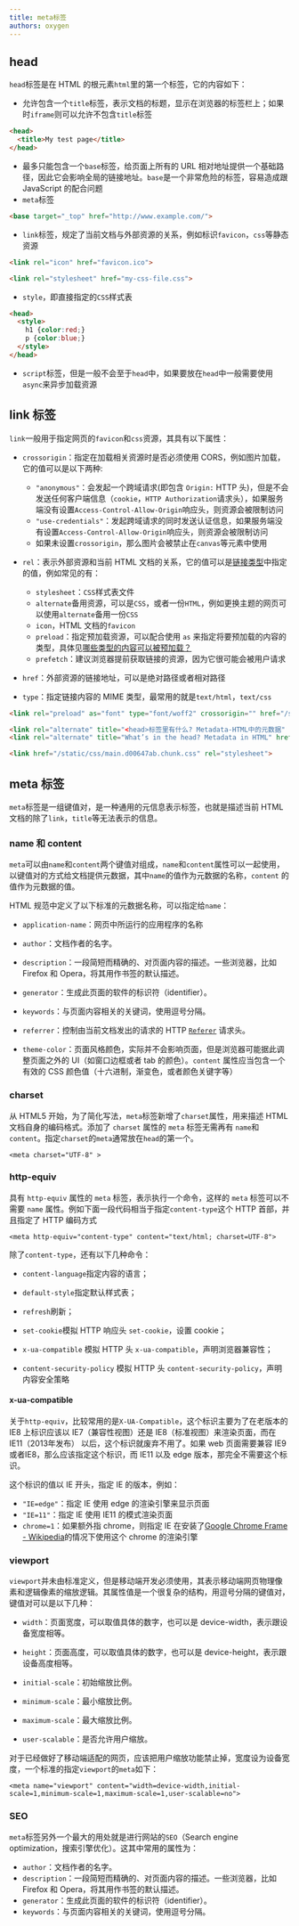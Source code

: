 ```yaml
---
title: meta标签
authors: oxygen
---
```


## head

`head`标签是在 HTML 的根元素`html`里的第一个标签，它的内容如下：

- 允许包含一个`title`标签，表示文档的标题，显示在浏览器的标签栏上；如果时`iframe`则可以允许不包含`title`标签

```html
<head>
  <title>My test page</title>
</head>
```

- 最多只能包含一个`base`标签，给页面上所有的 URL 相对地址提供一个基础路径，因此它会影响全局的链接地址。`base`是一个非常危险的标签，容易造成跟 JavaScript 的配合问题
- `meta`标签

```html
<base target="_top" href="http://www.example.com/">
```

- `link`标签，规定了当前文档与外部资源的关系，例如标识`favicon`，`css`等静态资源

```html
<link rel="icon" href="favicon.ico">

<link rel="stylesheet" href="my-css-file.css">
```

- `style`，即直接指定的`CSS`样式表

```html
<head>
  <style>
    h1 {color:red;}
    p {color:blue;}
  </style>
</head>
```

- `script`标签，但是一般不会至于`head`中，如果要放在`head`中一般需要使用`async`来异步加载资源

<!--truncate-->

## link 标签

`link`一般用于指定网页的`favicon`和`css`资源，其具有以下属性：

- `crossorigin`：指定在加载相关资源时是否必须使用 CORS，例如图片加载，它的值可以是以下两种:

  - `"anonymous"`：会发起一个跨域请求(即包含 `Origin:` HTTP 头)，但是不会发送任何客户端信息（`cookie`，`HTTP Authorization`请求头），如果服务端没有设置`Access-Control-Allow-Origin`响应头，则资源会被限制访问
  - `"use-credentials"`：发起跨域请求的同时发送认证信息，如果服务端没有设置`Access-Control-Allow-Origin`响应头，则资源会被限制访问
  - 如果未设置`crossorigin`，那么图片会被禁止在`canvas`等元素中使用

- `rel`：表示外部资源和当前 HTML 文档的关系，它的值可以是[链接类型](https://developer.mozilla.org/zh-CN/docs/Web/HTML/Link_types)中指定的值，例如常见的有：
  - `stylesheet`：`CSS`样式表文件
  - `alternate`备用资源，可以是`CSS`，或者一份`HTML`，例如更换主题的网页可以使用`alternate`备用一份`CSS`
  - `icon`，HTML 文档的`favicon`
  - `preload`：指定预加载资源，可以配合使用 `as` 来指定将要预加载的内容的类型，具体见[哪些类型的内容可以被预加载？](https://developer.mozilla.org/zh-CN/docs/Web/HTML/Preloading_content#哪些类型的内容可以被预加载？)
  - `prefetch`：建议浏览器提前获取链接的资源，因为它很可能会被用户请求
- `href`：外部资源的链接地址，可以是绝对路径或者相对路径
- `type`：指定链接内容的 MIME 类型，最常用的就是`text/html`，`text/css`

```html
<link rel="preload" as="font" type="font/woff2" crossorigin="" href="/static/media/ZillaSlab-Bold.subset.0beac26b.woff2">

<link rel="alternate" title="<head>标签里有什么? Metadata-HTML中的元数据" href="https://developer.mozilla.org/zh-CN/docs/learn/HTML/Introduction_to_HTML/The_head_metadata_in_HTML" hreflang="zh">
<link rel="alternate" title="What’s in the head? Metadata in HTML" href="https://developer.mozilla.org/en-US/docs/Learn/HTML/Introduction_to_HTML/The_head_metadata_in_HTML" hreflang="en">

<link href="/static/css/main.d00647ab.chunk.css" rel="stylesheet">
```

## meta 标签

`meta`标签是一组键值对，是一种通用的元信息表示标签，也就是描述当前 HTML 文档的除了`link`，`title`等无法表示的信息。

### name 和 content

`meta`可以由`name`和`content`两个键值对组成，`name`和`content`属性可以一起使用，以键值对的方式给文档提供元数据，其中`name`的值作为元数据的名称，`content` 的值作为元数据的值。

HTML 规范中定义了以下标准的元数据名称，可以指定给`name`：

- `application-name`：网页中所运行的应用程序的名称

- `author`：文档作者的名字。
- `description`：一段简短而精确的、对页面内容的描述。一些浏览器，比如 Firefox 和 Opera，将其用作书签的默认描述。
- `generator`：生成此页面的软件的标识符（identifier）。
- `keywords`：与页面内容相关的关键词，使用逗号分隔。
- `referrer`：控制由当前文档发出的请求的 HTTP [`Referer`](https://developer.mozilla.org/zh-CN/docs/Web/HTTP/Headers/Referer) 请求头。
- `theme-color`：页面风格颜色，实际并不会影响页面，但是浏览器可能据此调整页面之外的 UI（如窗口边框或者 tab 的颜色）。`content` 属性应当包含一个有效的 CSS 颜色值（十六进制，渐变色，或者颜色关键字等）

### charset

从 HTML5 开始，为了简化写法，`meta`标签新增了`charset`属性，用来描述 HTML 文档自身的编码格式。添加了 `charset` 属性的 `meta` 标签无需再有 `name`和`content`。指定`charset`的`meta`通常放在`head`的第一个。

```
<meta charset="UTF-8" >
```

### http-equiv

具有 `http-equiv` 属性的 `meta` 标签，表示执行一个命令，这样的 `meta` 标签可以不需要 `name` 属性。例如下面一段代码相当于指定`content-type`这个 HTTP 首部，并且指定了 HTTP 编码方式

```
<meta http-equiv="content-type" content="text/html; charset=UTF-8">
```

除了`content-type`，还有以下几种命令：

- `content-language`指定内容的语言；
- `default-style`指定默认样式表；
- `refresh`刷新；
- `set-cookie`模拟 HTTP 响应头 `set-cookie`，设置 cookie；
- `x-ua-compatible` 模拟 HTTP 头 `x-ua-compatible`，声明浏览器兼容性；

- `content-security-policy` 模拟 HTTP 头 `content-security-policy`，声明内容安全策略

#### x-ua-compatible

关于`http-equiv`，比较常用的是`X-UA-Compatible`，这个标识主要为了在老版本的 IE8 上标识应该以 IE7（兼容性视图）还是 IE8（标准视图）来渲染页面，而在 IE11（2013年发布） 以后，这个标识就废弃不用了。如果 web 页面需要兼容 IE9或者IE8，那么应该指定这个标识，而 IE11 以及 edge 版本，那完全不需要这个标识。

这个标识的值以 IE 开头，指定 IE 的版本，例如：

- `"IE=edge"`：指定 IE 使用 edge 的渲染引擎来显示页面
- `"IE=11"`：指定 IE 使用 IE11 的模式渲染页面
- `chrome=1`：如果额外指 chrome，则指定 IE 在安装了[Google Chrome Frame - Wikipedia](https://en.wikipedia.org/wiki/Google_Chrome_Frame)的情况下使用这个 chrome 的渲染引擎

### viewport

`viewport`并未由标准定义，但是移动端开发必须使用，其表示移动端网页物理像素和逻辑像素的缩放逻辑。其属性值是一个很复杂的结构，用逗号分隔的键值对，键值对可以是以下几种：

- `width`：页面宽度，可以取值具体的数字，也可以是 device-width，表示跟设备宽度相等。

- `height`：页面高度，可以取值具体的数字，也可以是 device-height，表示跟设备高度相等。

- `initial-scale`：初始缩放比例。

- `minimum-scale`：最小缩放比例。

- `maximum-scale`：最大缩放比例。

- `user-scalable`：是否允许用户缩放。

对于已经做好了移动端适配的网页，应该把用户缩放功能禁止掉，宽度设为设备宽度，一个标准的指定`viewport`的`meta`如下：

```
<meta name="viewport" content="width=device-width,initial-scale=1,minimum-scale=1,maximum-scale=1,user-scalable=no">
```

### SEO

`meta`标签另外一个最大的用处就是进行网站的`SEO`（Search engine optimization，搜索引擎优化）。这其中常用的属性为：

- `author`：文档作者的名字。
- `description`：一段简短而精确的、对页面内容的描述。一些浏览器，比如 Firefox 和 Opera，将其用作书签的默认描述。
- `generator`：生成此页面的软件的标识符（identifier）。
- `keywords`：与页面内容相关的关键词，使用逗号分隔。